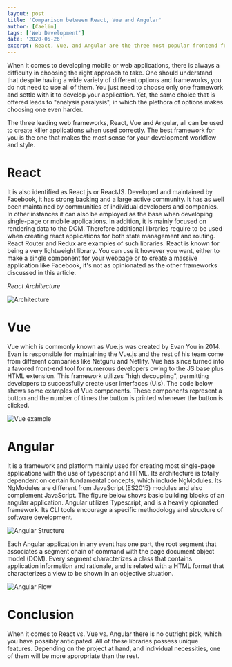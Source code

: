 ```yaml
---
layout: post
title: 'Comparison between React, Vue and Angular'
author: [Caelin]
tags: ['Web Development']
date: '2020-05-26'
excerpt: React, Vue, and Angular are the three most popular frontend frameworks today. How do these frameworks differ? Learn more by reading this article. 
---
```


When it comes to developing mobile or web applications, there is always a difficulty in choosing the right approach to take. One should understand that despite having a wide variety of different options and frameworks, you do not need to use all of them. You just need to choose only one framework and settle with it to develop your application. Yet, the same choice that is offered leads to "analysis paralysis", in which the plethora of options makes choosing one even harder.

The three leading web frameworks, React, Vue and Angular, all can be used to create killer applications when used correctly. The best framework for you is the one that makes the most sense for your development workflow and style.

# React

It is also identified as React.js or ReactJS. Developed and maintained by Facebook, it has strong backing and a large active community. It has as well been maintained by communities of individual developers and companies. In other instances it can also be employed as the base when developing single-page or mobile applications. In addition, it is mainly focused on rendering data to the DOM. Therefore additional libraries require to be used when creating react applications for both state management and routing. React Router and Redux are examples of such libraries. React is known for being a very lightweight library. You can use it however you want, either to make a single component for your webpage or to create a massive application like Facebook, it's not as opinionated as the other frameworks discussed in this article. 

*React Architecture*

![Architecture](https://imgur.com/DfpbWV2.jpg)

# Vue

Vue which is commonly known as Vue.js was created by Evan You in 2014. Evan is responsible for maintaining the Vue.js and the rest of his team come from different companies like Netguru and Netlify. Vue has since turned into a favored front-end tool for numerous developers owing to the JS base plus HTML extension. This framework utilizes "high decoupling", permitting developers to successfully create user interfaces (UIs). The code below shows some examples of Vue components. These components represent a button and the number of times the button is printed whenever the button is clicked.

![Vue example](https://imgur.com/hnmncex.jpg)

# Angular

It is a framework and platform mainly used for creating most single-page applications with the use of typescript and HTML. Its architecture is totally dependent on certain fundamental concepts, which include NgModules. Its NgModules are different from JavaScript (ES2015) modules and also complement JavaScript. The figure below shows basic building blocks of an angular application. Angular utilizes Typescript, and is a heavily opionated framework. Its CLI tools encourage a specific methodology and structure of software development. 

 ![Angular Structure](https://imgur.com/WbpUiCO.jpg)

Each Angular application in any event has one part, the root segment that associates a segment chain of command with the page document object model (DOM). Every segment characterizes a class that contains application information and rationale, and is related with a HTML format that characterizes a view to be shown in an objective situation.

![Angular Flow](https://imgur.com/mmzQeyp.jpg)

# Conclusion

When it comes to React vs. Vue vs. Angular there is no outright pick, which you have possibly anticipated. All of these libraries possess unique features. Depending on the project at hand, and individual necessities, one of them will be more appropriate than the rest.

